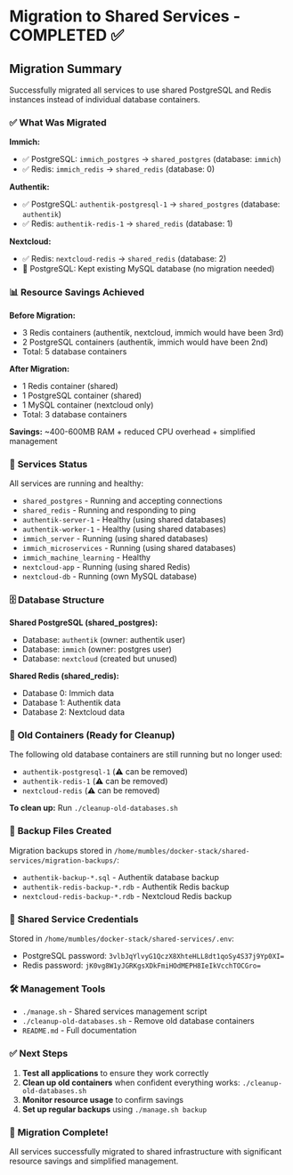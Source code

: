 # Migration to Shared Services - COMPLETED ✅

## Migration Summary

Successfully migrated all services to use shared PostgreSQL and Redis instances instead of individual database containers.

### ✅ **What Was Migrated**

**Immich:**
- ✅ PostgreSQL: `immich_postgres` → `shared_postgres` (database: `immich`)
- ✅ Redis: `immich_redis` → `shared_redis` (database: 0)

**Authentik:**
- ✅ PostgreSQL: `authentik-postgresql-1` → `shared_postgres` (database: `authentik`)
- ✅ Redis: `authentik-redis-1` → `shared_redis` (database: 1)

**Nextcloud:**
- ✅ Redis: `nextcloud-redis` → `shared_redis` (database: 2)
- 📝 PostgreSQL: Kept existing MySQL database (no migration needed)

### 📊 **Resource Savings Achieved**

**Before Migration:**
- 3 Redis containers (authentik, nextcloud, immich would have been 3rd)
- 2 PostgreSQL containers (authentik, immich would have been 2nd)
- Total: 5 database containers

**After Migration:**
- 1 Redis container (shared)
- 1 PostgreSQL container (shared)
- 1 MySQL container (nextcloud only)
- Total: 3 database containers

**Savings:** ~400-600MB RAM + reduced CPU overhead + simplified management

### 🔧 **Services Status**

All services are running and healthy:
- `shared_postgres` - Running and accepting connections
- `shared_redis` - Running and responding to ping
- `authentik-server-1` - Healthy (using shared databases)
- `authentik-worker-1` - Healthy (using shared databases)
- `immich_server` - Running (using shared databases)
- `immich_microservices` - Running (using shared databases)  
- `immich_machine_learning` - Healthy
- `nextcloud-app` - Running (using shared Redis)
- `nextcloud-db` - Running (own MySQL database)

### 🗄️ **Database Structure**

**Shared PostgreSQL (shared_postgres):**
- Database: `authentik` (owner: authentik user)
- Database: `immich` (owner: postgres user)
- Database: `nextcloud` (created but unused)

**Shared Redis (shared_redis):**
- Database 0: Immich data
- Database 1: Authentik data  
- Database 2: Nextcloud data

### 🧹 **Old Containers (Ready for Cleanup)**

The following old database containers are still running but no longer used:
- `authentik-postgresql-1` (⚠️ can be removed)
- `authentik-redis-1` (⚠️ can be removed)
- `nextcloud-redis` (⚠️ can be removed)

**To clean up:** Run `./cleanup-old-databases.sh`

### 📂 **Backup Files Created**

Migration backups stored in `/home/mumbles/docker-stack/shared-services/migration-backups/`:
- `authentik-backup-*.sql` - Authentik database backup
- `authentik-redis-backup-*.rdb` - Authentik Redis backup
- `nextcloud-redis-backup-*.rdb` - Nextcloud Redis backup

### 🔑 **Shared Service Credentials**

Stored in `/home/mumbles/docker-stack/shared-services/.env`:
- PostgreSQL password: `3vlbJqYlvyG1QczX8XhteHLL8dt1qoSy4S37j9Yp0XI=`
- Redis password: `jK0vg8W1yJGRKgsXDkFmiHOdMEPH8IeIkVcchTOCGro=`

### 🛠️ **Management Tools**

- `./manage.sh` - Shared services management script
- `./cleanup-old-databases.sh` - Remove old database containers
- `README.md` - Full documentation

### ✅ **Next Steps**

1. **Test all applications** to ensure they work correctly
2. **Clean up old containers** when confident everything works: `./cleanup-old-databases.sh`
3. **Monitor resource usage** to confirm savings
4. **Set up regular backups** using `./manage.sh backup`

### 🎉 **Migration Complete!**

All services successfully migrated to shared infrastructure with significant resource savings and simplified management.
